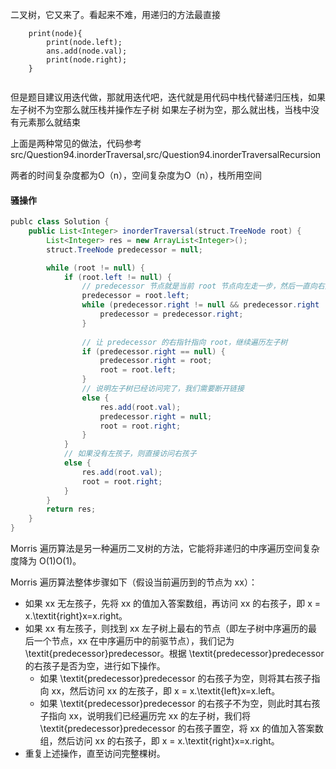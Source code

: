 二叉树，它又来了。看起来不难，用递归的方法最直接
~~~
    print(node){
        print(node.left);
        ans.add(node.val);
        print(node.right);
    }
        
~~~
但是题目建议用迭代做，那就用迭代吧，迭代就是用代码中栈代替递归压栈，如果左子树不为空那么就压栈并操作左子树
如果左子树为空，那么就出栈，当栈中没有元素那么就结束

上面是两种常见的做法，代码参考src/Question94.inorderTraversal,src/Question94.inorderTraversalRecursion

两者的时间复杂度都为O（n），空间复杂度为O（n），栈所用空间

#### 骚操作

~~~ java
publc class Solution {
    public List<Integer> inorderTraversal(struct.TreeNode root) {
        List<Integer> res = new ArrayList<Integer>();
        struct.TreeNode predecessor = null;

        while (root != null) {
            if (root.left != null) {
                // predecessor 节点就是当前 root 节点向左走一步，然后一直向右走至无法走为止
                predecessor = root.left;
                while (predecessor.right != null && predecessor.right != root) {
                    predecessor = predecessor.right;
                }
                
                // 让 predecessor 的右指针指向 root，继续遍历左子树
                if (predecessor.right == null) {
                    predecessor.right = root;
                    root = root.left;
                }
                // 说明左子树已经访问完了，我们需要断开链接
                else {
                    res.add(root.val);
                    predecessor.right = null;
                    root = root.right;
                }
            }
            // 如果没有左孩子，则直接访问右孩子
            else {
                res.add(root.val);
                root = root.right;
            }
        }
        return res;
    }
}
~~~

Morris 遍历算法是另一种遍历二叉树的方法，它能将非递归的中序遍历空间复杂度降为 O(1)O(1)。

Morris 遍历算法整体步骤如下（假设当前遍历到的节点为 xx）：

- 如果 xx 无左孩子，先将 xx 的值加入答案数组，再访问 xx 的右孩子，即 x = x.\textit{right}x=x.right。
- 如果 xx 有左孩子，则找到 xx 左子树上最右的节点（即左子树中序遍历的最后一个节点，xx 在中序遍历中的前驱节点），我们记为 \textit{predecessor}predecessor。根据 \textit{predecessor}predecessor 的右孩子是否为空，进行如下操作。
  - 如果 \textit{predecessor}predecessor 的右孩子为空，则将其右孩子指向 xx，然后访问 xx 的左孩子，即 x = x.\textit{left}x=x.left。
  - 如果 \textit{predecessor}predecessor 的右孩子不为空，则此时其右孩子指向 xx，说明我们已经遍历完 xx 的左子树，我们将 \textit{predecessor}predecessor 的右孩子置空，将 xx 的值加入答案数组，然后访问 xx 的右孩子，即 x = x.\textit{right}x=x.right。
- 重复上述操作，直至访问完整棵树。
